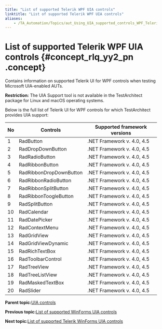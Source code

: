 ```yaml
--- 
title: "List of supported Telerik WPF UIA controls"
linktitle: "List of supported Telerik WPF UIA controls"
aliases: 
    - /TA_Automation/Topics/aut_Using_UIA_supported_controls_WPF_Telerik.html
---
```

# List of supported Telerik WPF UIA controls {#concept_rlq_yy2_pn .concept}

Contains information on supported Telerik UI for WPF controls when testing Microsoft UIA-enabled AUTs.

**Restriction:** The UIA Support tool is not available in the TestArchitect package for Linux and macOS operating systems.

Below is the full list of Telerik UI for WPF controls for which TestArchitect provides UIA support:

|No|Controls|Supported framework versions|
|--|--------|----------------------------|
|1|RadButton|.NET Framework v. 4.0, 4.5|
|2|RadDropDownButton|.NET Framework v. 4.0, 4.5|
|3|RadRadioButton|.NET Framework v. 4.0, 4.5|
|4|RadRibbonButton|.NET Framework v. 4.0, 4.5|
|5|RadRibbonDropDownButton|.NET Framework v. 4.0, 4.5|
|6|RadRibbonRadioButton|.NET Framework v. 4.0, 4.5|
|7|RadRibbonSplitButton|.NET Framework v. 4.0, 4.5|
|8|RadRibbonToogleButton|.NET Framework v. 4.0, 4.5|
|9|RadSplitButton|.NET Framework v. 4.0, 4.5|
|10|RadCalendar|.NET Framework v. 4.0, 4.5|
|11|RadDatePicker|.NET Framework v. 4.0, 4.5|
|12|RadContextMenu|.NET Framework v. 4.0, 4.5|
|13|RadGridView|.NET Framework v. 4.0, 4.5|
|14|RadGridViewDynamic|.NET Framework v. 4.0, 4.5|
|15|RadRichTextBox|.NET Framework v. 4.0, 4.5|
|16|RadToolbarControl|.NET Framework v. 4.0, 4.5|
|17|RadTreeView|.NET Framework v. 4.0, 4.5|
|18|RadTreeListView|.NET Framework v. 4.0, 4.5|
|19|RadMaskedTextBox|.NET Framework v. 4.0, 4.5|
|20|RadSlider|.NET Framework v. 4.0, 4.5|

**Parent topic:**[UIA controls](../../TA_Automation/Topics/aut_UIA_controls.html)

**Previous topic:**[List of supported WinForms UIA controls](../../TA_Automation/Topics/aut_Using_UIA_supported_controls_WinForm.html)

**Next topic:**[List of supported Telerik WinForms UIA controls](../../TA_Automation/Topics/aut_Using_UIA_supported_controls_WinForm_Telerik.html)

